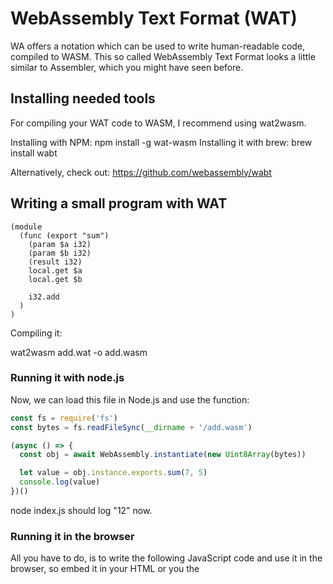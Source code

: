 # WebAssembly Text Format (WAT)

WA offers a notation which can be used to write human-readable code, compiled to WASM. 
This so called WebAssembly Text Format looks a little similar to Assembler, which you might have seen before. 

## Installing needed tools

For compiling your WAT code to WASM, I recommend using wat2wasm.

Installing with NPM: npm install -g wat-wasm 
Installing it with brew: brew install wabt 

Alternatively, check out: https://github.com/webassembly/wabt

## Writing a small program with WAT

```wat
(module
  (func (export "sum")
    (param $a i32)
    (param $b i32)
    (result i32)
    local.get $a 
    local.get $b 

    i32.add 
  )
)
```


Compiling it: 

wat2wasm add.wat -o add.wasm 

### Running it with node.js
 
Now, we can load this file in Node.js and use the function: 

```javascript
const fs = require('fs')
const bytes = fs.readFileSync(__dirname + '/add.wasm')

(async () => {
  const obj = await WebAssembly.instantiate(new Uint8Array(bytes))

  let value = obj.instance.exports.sum(7, 5)
  console.log(value)
})()
```

node index.js should log "12" now. 

### Running it in the browser 

All you have to do, is to write the following JavaScript code and use it in the browser, so embed it in your HTML or you the <script src="">. 

```javascript
fetch('add.wasm')
  .then((response) => response.arrayBuffer())
  .then((bytes) => WebAssembly.instantiate(bytes))
  .then((response) => {
    let result = response.instance.exports.sum(7, 5)
    console.log(result)
  })
```

## Understanding the stack machine 

```wat
(module
  (func (param i32) (param i32) (result i32)
    local.get 0
    local.get 1
    i32.add 
  )
)
```
We can access the parameters via index or via name. 
via index would look like this: local.get 0 and local.get 1. 

Getting them via name is shown in the first code example. 

The add-function takes the top-2 elements, removes them from the stack and push the result on the stack. 
## Writing comments 

```wat
;; This is a single line comment 

(; Multiline
Comment ;)
```

## Data types 

For now, there are integers and floats, defined by the size in memory: 
i32, i64, f32, f64 